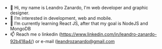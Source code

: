 - 👋 Hi, my name is Leandro Zanardo, I'm web developer and graphic designer. 
- 👀 I’m interested in development, web and mobile.
- 🌱 I’m currently learning React JS, after that my goal is NodeJS and MongoDB
- 📫 Reach me o linkedin (https://www.linkedin.com/in/leandro-zanardo-92b418a4/) or e-mail (leandrozanardo@gmail.com

